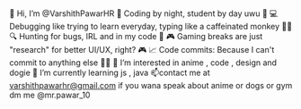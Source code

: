 👋 Hi, I’m @VarshithPawarHR
 🚀 Coding  by night, student by day uwu 🌙
💻 Debugging like trying to learn everyday, typing like a caffeinated monkey 🕵️‍♂️
🔍 Hunting for bugs, IRL and in my code 🐜
🎮 Gaming breaks are just "research" for better UI/UX, right? 🎮
📈 Code commits: Because I can't commit to anything else 🤷‍♂️
 👀 I’m interested in anime , code , design and dogie
 🌱 I’m currently learning js , java 
📫contact me at varshithpawarhr@gmail.com
if you wana speak about anime or dogs or gym dm me @mr.pawar_10

<!---
VarshithPawarHR/VarshithPawarHR is a ✨ special ✨ repository because its `README.md` (this file) appears on your GitHub profile.
You can click the Preview link to take a look at your changes.
--->
